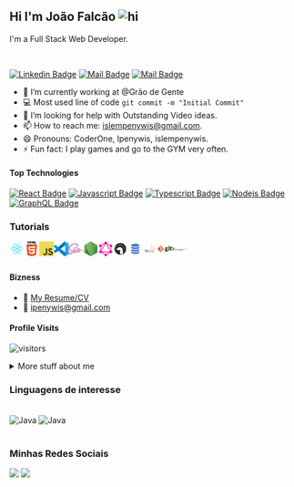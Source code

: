
## Hi I'm João Falcão <img src="https://user-images.githubusercontent.com/1303154/88677602-1635ba80-d120-11ea-84d8-d263ba5fc3c0.gif" width="28px" height="28px" alt="hi">

I'm a Full Stack Web Developer.

<br>

[![Linkedin Badge](https://img.shields.io/badge/-João-0e76a8?style=flat&labelColor=0e76a8&logo=linkedin&logoColor=white)](https://www.linkedin.com/in/joão-falcão013)
[![Mail Badge](https://img.shields.io/badge/-@joaaofalcao-e84393?style=flat&labelColor=e84393&logo=instagram&logoColor=white)](https://instagram.com/joaaofalcao) [![Mail Badge](https://img.shields.io/badge/-jgabfalcao-c0392b?style=flat&labelColor=c0392b&logo=gmail&logoColor=white)](mailto:jgabfalcao@gmail.com)

<!-- TODO: Add last video link -->

- 🔭 I’m currently working at @Grão de Gente
- :computer: Most used line of code `git commit -m "Initial Commit"`
- 🤔 I’m looking for help with Outstanding Video ideas.
- 📫 How to reach me: islempenywis@gmail.com.
- 😄 Pronouns: CoderOne, Ipenywis, islempenywis.
- ⚡ Fun fact: I play games and go to the GYM very often.

#### Top Technologies

<!-- TODO: Make technologies links takes you to repositories -->

[![React Badge](https://img.shields.io/badge/-React-61DBFB?style=for-the-badge&labelColor=black&logo=react&logoColor=61DBFB)](#) [![Javascript Badge](https://img.shields.io/badge/-Javascript-F0DB4F?style=for-the-badge&labelColor=black&logo=javascript&logoColor=F0DB4F)](#) [![Typescript Badge](https://img.shields.io/badge/-Typescript-007acc?style=for-the-badge&labelColor=black&logo=typescript&logoColor=007acc)](#) [![Nodejs Badge](https://img.shields.io/badge/-Nodejs-3C873A?style=for-the-badge&labelColor=black&logo=node.js&logoColor=3C873A)](#) [![GraphQL Badge](https://img.shields.io/badge/-GraphQl-e535ab?style=for-the-badge&labelColor=black&logo=node.js&logoColor=e535ab)](#)

### Tutorials

[<img align="left" alt="React" width="26px" src="https://raw.githubusercontent.com/github/explore/80688e429a7d4ef2fca1e82350fe8e3517d3494d/topics/react/react.png" />][reactplaylist]

[<img align="left" alt="HTML5" width="26px" src="https://raw.githubusercontent.com/github/explore/80688e429a7d4ef2fca1e82350fe8e3517d3494d/topics/html/html.png" />][htmltutorial]

[<img align="left" alt="JavaScript" width="26px" src="https://raw.githubusercontent.com/github/explore/80688e429a7d4ef2fca1e82350fe8e3517d3494d/topics/javascript/javascript.png" />][javascripttutorial]

[<img align="left" alt="Visual Studio Code" width="26px" src="https://raw.githubusercontent.com/github/explore/80688e429a7d4ef2fca1e82350fe8e3517d3494d/topics/visual-studio-code/visual-studio-code.png" />][vscodetutorial]

<img align="left" alt="Sass" width="26px" src="https://raw.githubusercontent.com/github/explore/80688e429a7d4ef2fca1e82350fe8e3517d3494d/topics/sass/sass.png" />

<img align="left" alt="Node.js" width="26px" src="https://raw.githubusercontent.com/github/explore/80688e429a7d4ef2fca1e82350fe8e3517d3494d/topics/nodejs/nodejs.png" />

<img align="left" alt="GraphQL" width="26px" src="https://raw.githubusercontent.com/github/explore/80688e429a7d4ef2fca1e82350fe8e3517d3494d/topics/graphql/graphql.png" />

<img align="left" alt="Deno" width="26px" src="https://raw.githubusercontent.com/github/explore/361e2821e2dea67711cde99c9c40ed357061cf27/topics/deno/deno.png" />

<img align="left" alt="SQL" width="26px" src="https://raw.githubusercontent.com/github/explore/80688e429a7d4ef2fca1e82350fe8e3517d3494d/topics/sql/sql.png" />

<img align="left" alt="MySQL" width="26px" src="https://raw.githubusercontent.com/github/explore/80688e429a7d4ef2fca1e82350fe8e3517d3494d/topics/mysql/mysql.png" />

<img align="left" alt="Git" width="26px" src="https://raw.githubusercontent.com/github/explore/80688e429a7d4ef2fca1e82350fe8e3517d3494d/topics/git/git.png" />

<img align="left" alt="MongoDB" width="26px" src="https://raw.githubusercontent.com/github/explore/80688e429a7d4ef2fca1e82350fe8e3517d3494d/topics/mongodb/mongodb.png" />

<br />
<br />

#### Bizness
- :paperclip: [My Resume/CV](https://github.com/ipenywis/ipenywis/blob/master/resumes/resume%20v1.0.pdf)
- :email: ipenywis@gmail.com


#### Profile Visits 

![visitors](https://visitor-badge.glitch.me/badge?page_id=ipenywis.ipenywis)

<details>
<summary>
  More stuff about me
</summary>

<br >

I love sharing knowledge and putting tutorials, courses and posts together for helping other developers, and tjat's why CoderOne Youtube Channel exists!

#### What is CoderOne?

CoderOne is a youtube channel for learning Web/Mobile development, coding and design. Including new technologies and frameworks and anything really related to development world.

#### Coding Stats

<!--START_SECTION:waka-->
```text
TypeScript   15 hrs 41 mins  ████████████████████▓░░░░   82.29 % 
HTML         1 hr 50 mins    ██▒░░░░░░░░░░░░░░░░░░░░░░   09.61 % 
Markdown     1 hr 27 mins    ██░░░░░░░░░░░░░░░░░░░░░░░   07.63 % 
Other        2 mins          ░░░░░░░░░░░░░░░░░░░░░░░░░   00.25 % 
YAML         2 mins          ░░░░░░░░░░░░░░░░░░░░░░░░░   00.19 % 
```
<!--END_SECTION:waka-->

#### Github Stats

![Ipenywis's github stats](https://github-readme-stats.vercel.app/api?username=jgabfalcao&count_private=true&theme=tokyonight&hide=contribs,prs)

</details>


[reactplaylist]: https://www.youtube.com/watch?v=KxXXEL-k47Y&list=PLvXDmnBbOF7RnYiZvDwl2Pzcs2kfi10wd
[vscodetutorial]: https://www.youtube.com/watch?v=Bkie2ai8qeE&t=8s
[htmltutorial]: https://www.youtube.com/watch?v=VK6MXVxOsws&t=27s
[javascripttutorial]: https://www.youtube.com/watch?v=D-LHKvmX37E







  ### Linguagens de interesse
 <div style="display: inline_block"><br>
 <img align="center" alt="Java" height="40" width="40"src="https://cdn.jsdelivr.net/gh/devicons/devicon/icons/csharp/csharp-original.svg" />
 <img align="center" alt="Java" height="40" width="40"src="https://cdn.jsdelivr.net/gh/devicons/devicon/icons/java/java-original-wordmark.svg" />
 </div>
 
 <br>
 
  ### Minhas Redes Sociais
 
<div> 
  <a href="https://www.instagram.com/joaaofalcao/"target="_blank"><img src="https://img.shields.io/badge/-Instagram-%23E4405F?style=for-the-         badge&logo=instagram&logoColor=white" target="_blank"></a>
  <a href="https://www.linkedin.com/in/jo%C3%A3o-falc%C3%A3o013/" target="_blank"><img src="https://img.shields.io/badge/-LinkedIn-%230077B5?style=for-the-badge&logo=linkedin&logoColor=white" target="_blank"></a> 
</div>

